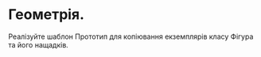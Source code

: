 Геометрія.
=======================

Реалізуйте шаблон Прототип для копіювання екземплярів класу Фігура та його нащадків.
 